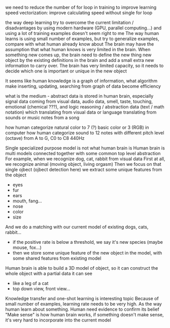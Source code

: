 we need to reduce the number of for loop in training to improve learning speed
vectorization: improve calculating speed without single for loop

the way deep learning try to overcome the current limitation / disadvantages by using modern hardware (GPU, parallel computing...)
and using a lot of training examples doesn't seem right to me
The way human learns is using small number of examples, but try to generalize examples, compare with what human already know about
The brain may have the assumption that what human knows is very limited in the brain. When something new comes up, the brain need to define the new thing 
new object by the existing definitions in the brain
and add a small extra new information to carry over.
The brain has very limited capacity, so it needs to decide which one is important or unique in the new object

It seems like human knowledge is a graph of information,
what algorithm make inserting, updating, searching from graph of data become efficiency 

what is the medium - abstract data is stored in human brain, especially signal data coming from visual data, audio data, 
smell, taste, touching, emotional (chemical ???), and logic reasoning / abstraction data (text / math notation) which translating from 
visual data or language translating from sounds or music notes from a song

how human categorize natural color to 7 (?) basic color or 3 (RGB) in computer
how human categorize sound to 12 notes with different pitch level (octave) from A to G, C0 to C8
440Hz 


Single specialized purpose model is not what human brain is
Human brain is multi models connected together with some common top level abstraction
For example, when we recognize dog, cat, rabbit from visual data
First at all, we recognize animal (moving object, living orgasm)
Then we focus on that single ojbect (ojbect detection here)
we extract some unique features from the object
 - eyes
 - fur
 - ears
 - mouth, fang...
 - nose
 - color
 - size



And we do a matching with our current model of existing dogs, cats, rabbit...
 - if the positive rate is below a threshold, we say it's new species (maybe mouse, fox...)
 - then we store some unique feature of the new object in the model, with some shared features from existing model

Human brain is able to build a 3D model of object, so it can construct the whole object with a partial data it can see
- like a leg of a cat
- top down view, front view...


Knowledge transfer and one-shot learning is interesting topic
Because of small number of examples, learning rate needs to be very high. As the way human learn about something.
Human need evidence to confirm its belief
"Make sense" is how human brain works, if something doesn't make sense, it's very hard to incorporate into the current model


